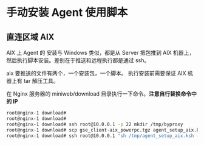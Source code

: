 # 手动安装 Agent 使用脚本
## 直连区域 AIX

AIX 上 Agent 的 安装与 Windows 类似，都是从 Server 把包推到 AIX 机器上，然后执行脚本安装。差别在于推送和远程执行都是通过 ssh。

aix 要推送的文件有两个，一个安装包，一个脚本。
执行安装前需要保证 AIX 机器上有 tar 解压工具。

在 Nginx 服务器的 miniweb/download 目录执行一下命令。**注意自行替换命令中的 IP**
```bash
root@nginx-1 download#
root@nginx-1 download#
root@nginx-1 download# ssh root@10.0.0.1 -p 22 mkdir /tmp/byproxy
root@nginx-1 download# scp gse_client-aix_powerpc.tgz agent_setup_aix.ksh root@10.0.0.1:/tmp/
root@nginx-1 download# ssh root@10.0.0.1 "sh /tmp/agent_setup_aix.ksh -m client -i 0"
```
